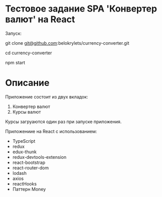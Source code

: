 # Тестовое задание SPA 'Конвертер валют' на React

Запуск:

git clone git@github.com:belokrylets/currency-converter.git

cd currency-converter

npm start

# Описание

Приложение состоит из двух вкладок:
1) Конвертер валют
2) Курсы валют

Курсы загруаются один раз при запуске приложения.

Приложениие на React с использованием:
  - TypeScript
  - redux
  - edux-thunk
  - redux-devtools-extension
  - react-bootstrap
  - react-router-dom
  - lodash
  - axios
  - reactHooks
  - Паттерн Money


